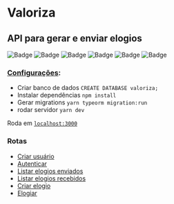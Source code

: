 # Valoriza
## API para gerar e enviar elogios
![Badge](https://img.shields.io/badge/TypeScript%20-blue)
![Badge](https://img.shields.io/badge/nodejs-14.17.6%20-green)
![Badge](https://img.shields.io/badge/PostgreSQL-blue)
![Badge](https://img.shields.io/badge/TypeORM-red)
![Badge](https://img.shields.io/badge/yarn-blue)
![Badge](https://img.shields.io/badge/jwt-black)
  
  
### [Configurações](https://github.com/gtanques/valoriza-api-nlw/blob/main/ormconfig.json):  
* Criar banco de dados  `CREATE DATABASE valoriza;`
* Instalar dependências `npm install`
* Gerar migrations      `yarn typeorm migration:run`
* rodar servidor        `yarn dev`

Roda em [`localhost:3000`](http://localhost:3000)

### Rotas
- [Criar usuário](http://localhost:3000/users)
- [Autenticar](http://localhost:3000/auth)
- [Listar elogios enviados](http://localhost:3000/users/compliments/send)
- [Listar elogios recebidos](http://localhost:3000/users/compliments/receive)
- [Criar elogio](http://localhost:3000/tags)
- [Elogiar](http://localhost:3000/compliments)

